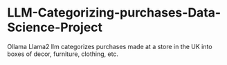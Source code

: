 # LLM-Categorizing-purchases-Data-Science-Project
Ollama Llama2 llm categorizes purchases made at a store in the UK into boxes of decor, furniture, clothing, etc.

